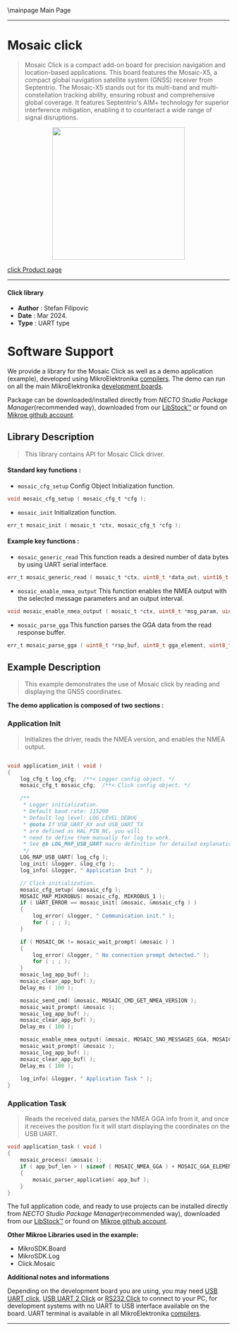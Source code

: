 \mainpage Main Page

---
# Mosaic click

> Mosaic Click is a compact add-on board for precision navigation and location-based applications. This board features the Mosaic-X5, a compact global navigation satellite system (GNSS) receiver from Septentrio. The Mosaic-X5 stands out for its multi-band and multi-constellation tracking ability, ensuring robust and comprehensive global coverage. It features Septentrio's AIM+ technology for superior interference mitigation, enabling it to counteract a wide range of signal disruptions.

<p align="center">
  <img src="https://download.mikroe.com/images/click_for_ide/mosaic_click.png" height=300px>
</p>

[click Product page](https://www.mikroe.com/mosaic-click)

---


#### Click library

- **Author**        : Stefan Filipovic
- **Date**          : Mar 2024.
- **Type**          : UART type


# Software Support

We provide a library for the Mosaic Click
as well as a demo application (example), developed using MikroElektronika
[compilers](https://www.mikroe.com/necto-studio).
The demo can run on all the main MikroElektronika [development boards](https://www.mikroe.com/development-boards).

Package can be downloaded/installed directly from *NECTO Studio Package Manager*(recommended way), downloaded from our [LibStock&trade;](https://libstock.mikroe.com) or found on [Mikroe github account](https://github.com/MikroElektronika/mikrosdk_click_v2/tree/master/clicks).

## Library Description

> This library contains API for Mosaic Click driver.

#### Standard key functions :

- `mosaic_cfg_setup` Config Object Initialization function.
```c
void mosaic_cfg_setup ( mosaic_cfg_t *cfg );
```

- `mosaic_init` Initialization function.
```c
err_t mosaic_init ( mosaic_t *ctx, mosaic_cfg_t *cfg );
```

#### Example key functions :

- `mosaic_generic_read` This function reads a desired number of data bytes by using UART serial interface.
```c
err_t mosaic_generic_read ( mosaic_t *ctx, uint8_t *data_out, uint16_t len );
```

- `mosaic_enable_nmea_output` This function enables the NMEA output with the selected message parameters and an output interval.
```c
void mosaic_enable_nmea_output ( mosaic_t *ctx, uint8_t *msg_param, uint8_t *interval );
```

- `mosaic_parse_gga` This function parses the GGA data from the read response buffer.
```c
err_t mosaic_parse_gga ( uint8_t *rsp_buf, uint8_t gga_element, uint8_t *element_data );
```

## Example Description

> This example demonstrates the use of Mosaic click by reading and displaying the GNSS coordinates.

**The demo application is composed of two sections :**

### Application Init

> Initializes the driver, reads the NMEA version, and enables the NMEA output.

```c

void application_init ( void )
{
    log_cfg_t log_cfg;  /**< Logger config object. */
    mosaic_cfg_t mosaic_cfg;  /**< Click config object. */

    /** 
     * Logger initialization.
     * Default baud rate: 115200
     * Default log level: LOG_LEVEL_DEBUG
     * @note If USB_UART_RX and USB_UART_TX 
     * are defined as HAL_PIN_NC, you will 
     * need to define them manually for log to work. 
     * See @b LOG_MAP_USB_UART macro definition for detailed explanation.
     */
    LOG_MAP_USB_UART( log_cfg );
    log_init( &logger, &log_cfg );
    log_info( &logger, " Application Init " );

    // Click initialization.
    mosaic_cfg_setup( &mosaic_cfg );
    MOSAIC_MAP_MIKROBUS( mosaic_cfg, MIKROBUS_1 );
    if ( UART_ERROR == mosaic_init( &mosaic, &mosaic_cfg ) ) 
    {
        log_error( &logger, " Communication init." );
        for ( ; ; );
    }

    if ( MOSAIC_OK != mosaic_wait_prompt( &mosaic ) )
    {
        log_error( &logger, " No connection prompt detected." );
        for ( ; ; );
    }
    mosaic_log_app_buf( );
    mosaic_clear_app_buf( );
    Delay_ms ( 100 );

    mosaic_send_cmd( &mosaic, MOSAIC_CMD_GET_NMEA_VERSION );
    mosaic_wait_prompt( &mosaic );
    mosaic_log_app_buf( );
    mosaic_clear_app_buf( );
    Delay_ms ( 100 );

    mosaic_enable_nmea_output( &mosaic, MOSAIC_SNO_MESSAGES_GGA, MOSAIC_SNO_INTERVAL_SEC1 );
    mosaic_wait_prompt( &mosaic );
    mosaic_log_app_buf( );
    mosaic_clear_app_buf( );
    Delay_ms ( 100 );
    
    log_info( &logger, " Application Task " );
}

```

### Application Task

> Reads the received data, parses the NMEA GGA info from it, and once it receives the position fix it will start displaying the coordinates on the USB UART.

```c
void application_task ( void )
{
    mosaic_process( &mosaic );
    if ( app_buf_len > ( sizeof ( MOSAIC_NMEA_GGA ) + MOSAIC_GGA_ELEMENT_SIZE ) ) 
    {
        mosaic_parser_application( app_buf );
    }
}
```

The full application code, and ready to use projects can be installed directly from *NECTO Studio Package Manager*(recommended way), downloaded from our [LibStock&trade;](https://libstock.mikroe.com) or found on [Mikroe github account](https://github.com/MikroElektronika/mikrosdk_click_v2/tree/master/clicks).

**Other Mikroe Libraries used in the example:**

- MikroSDK.Board
- MikroSDK.Log
- Click.Mosaic

**Additional notes and informations**

Depending on the development board you are using, you may need
[USB UART click](https://www.mikroe.com/usb-uart-click),
[USB UART 2 Click](https://www.mikroe.com/usb-uart-2-click) or
[RS232 Click](https://www.mikroe.com/rs232-click) to connect to your PC, for
development systems with no UART to USB interface available on the board. UART
terminal is available in all MikroElektronika
[compilers](https://shop.mikroe.com/compilers).

---
